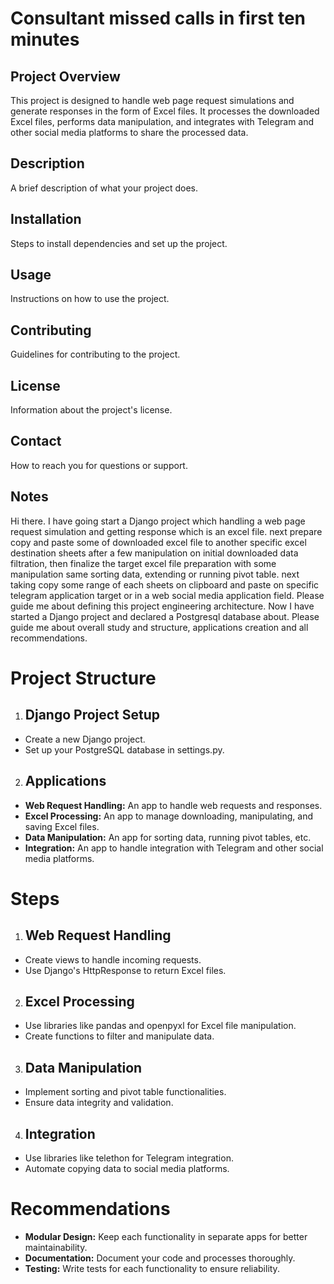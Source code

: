 # Consultant missed calls in first ten minutes

## Project Overview
This project is designed to handle web page request simulations and generate responses in the form of Excel files. It processes the downloaded Excel files, performs data manipulation, and integrates with Telegram and other social media platforms to share the processed data.

## Description
A brief description of what your project does.

## Installation
Steps to install dependencies and set up the project.

## Usage
Instructions on how to use the project.

## Contributing
Guidelines for contributing to the project.

## License
Information about the project's license.

## Contact
How to reach you for questions or support.

## Notes
Hi there.
I have going start a Django project which handling a web page request simulation and getting response which is an excel file.
next prepare copy and paste some of downloaded excel file to another specific excel destination sheets after a few manipulation on initial downloaded data filtration, then finalize the target excel file preparation with some manipulation same sorting data, extending or running pivot table. next taking copy some range of each sheets on clipboard and paste on specific telegram application target or in a web social media application field.
Please guide me about defining this project engineering architecture.
Now I have started a Django project and declared a Postgresql database about.
Please guide me about overall study and structure, applications creation and all recommendations.

# Project Structure
1. ## Django Project Setup
- Create a new Django project.
- Set up your PostgreSQL database in settings.py.

2. ## Applications
- **Web Request Handling:** An app to handle web requests and responses.
- **Excel Processing:** An app to manage downloading, manipulating, and saving Excel files.
- **Data Manipulation:** An app for sorting data, running pivot tables, etc.
- **Integration:** An app to handle integration with Telegram and other social media platforms.

# Steps
1. ## Web Request Handling
- Create views to handle incoming requests.
- Use Django's HttpResponse to return Excel files.

2. ## Excel Processing
- Use libraries like pandas and openpyxl for Excel file manipulation.
- Create functions to filter and manipulate data.

3. ## Data Manipulation
- Implement sorting and pivot table functionalities.
- Ensure data integrity and validation.

4. ## Integration
- Use libraries like telethon for Telegram integration.
- Automate copying data to social media platforms.

# Recommendations
- **Modular Design:** Keep each functionality in separate apps for better maintainability.
- **Documentation:** Document your code and processes thoroughly.
- **Testing:** Write tests for each functionality to ensure reliability.
